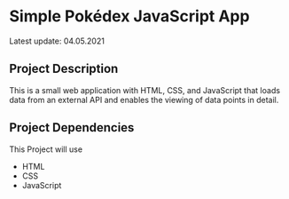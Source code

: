 # Simple Pokédex JavaScript App

Latest update: 04.05.2021

## Project Description
This is a small web application with HTML, CSS, and JavaScript that loads
data from an external API and enables the viewing of data points in detail.

## Project Dependencies

This Project will use

* HTML
* CSS
* JavaScript
 
 
